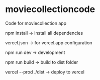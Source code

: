 # moviecollectioncode
Code for moviecollection app

npm install
-> install all dependencies

vercel.json
-> for vercel.app configuration

npm run dev
-> development

npm run build
-> build to dist folder

vercel --prod ./dist
-> deploy to vercel
